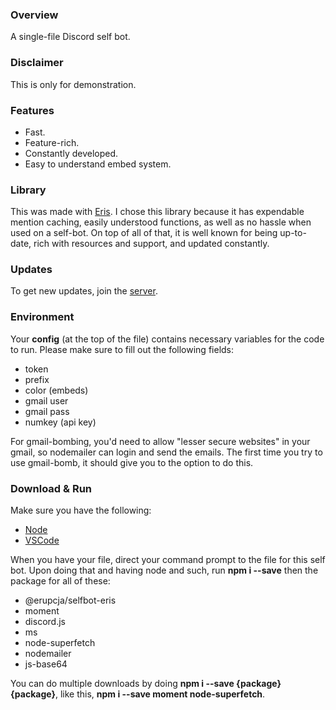 ### Overview
A single-file Discord self bot.

### Disclaimer
This is only for demonstration.

### Features
  + Fast.
  + Feature-rich.
  + Constantly developed.
  + Easy to understand embed system.

### Library
This was made with [Eris](https://abal.moe/Eris). I chose this library because it
has expendable mention caching, easily understood functions, as well as no hassle when used
on a self-bot. On top of all of that, it is well known for being up-to-date, rich
with resources and support, and updated constantly.

### Updates
To get new updates, join the [server](https://discord.gg/y5mSnWhGJr).

### Environment
Your **config** (at the top of the file) contains necessary variables for the code to run.
Please make sure to fill out the following fields:
  + token
  + prefix
  + color (embeds)
  + gmail user
  + gmail pass
  + numkey (api key)

For gmail-bombing, you'd need to allow "lesser secure websites" in your gmail, so nodemailer
can login and send the emails. The first time you try to use gmail-bomb, it should give
you to the option to do this.

### Download & Run
Make sure you have the following:
  + [Node](https://nodejs.org/)
  + [VSCode](https://code.visualstudio.com/)
	
When you have your file, direct your command prompt to the file for this self bot.
Upon doing that and having node and such, run **npm i --save** then the package for all of these:
  + @erupcja/selfbot-eris
  + moment
  + discord.js
  + ms
  + node-superfetch
  + nodemailer
  + js-base64

You can do multiple downloads by doing **npm i --save {package} {package}**, like this, 
**npm i --save moment node-superfetch**.
